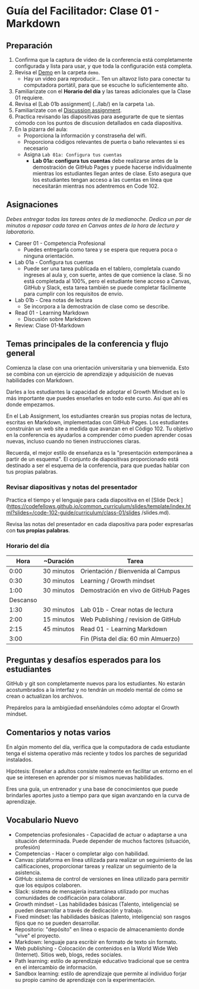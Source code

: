 # Guía del Facilitador: Clase 01 - Markdown

## Preparación

1. Confirma que la captura de video de la conferencia está completamente configurada y lista para usar, y que toda la configuración está completa.
1. Revisa el [Demo](../demo/) en la carpeta `demo`.
     - Hay un vídeo para reproducir... Ten un altavoz listo para conectar tu computadora portátil, para que se escuche lo suficientemente alto.
1. Familiarizate con el **Horario del día** y las tareas adicionales que la Clase 01 requiere.
1. Revisa el [Lab 01b assignment] (../lab/) en la carpeta `lab`.
1. Familiarízate con el [Discussion assignment](../DISCUSSION.md).
1. Practica revisando las diapositivas para asegurarte de que te sientas cómodo con los puntos de discusion detallados en cada diapositiva.
1. En la pizarra del aula:
     - Proporciona la información y constraseña del wifi.
     - Proporciona códigos relevantes de puerta o baño relevantes si es necesario
     - Asigna `Lab 01a: Configura tus cuentas`
       - **Lab 01a: configura tus cuentas** debe realizarse antes de la demostración de GitHub Pages y puede hacerse individualmente mientras los estudiantes llegan antes de clase. Esto asegura que los estudiantes tengan acceso a las cuentas en línea que necesitarán mientras nos adentremos en Code 102.

## Asignaciones

*Debes entregar todas las tareas antes de la medianoche. Dedica un par de minutos a repasar cada tarea en Canvas antes de la hora de lectura y laboratorio.*

- Career 01 - Competencia Profesional
   - Puedes entregarla como tarea y se espera que requera poca o ninguna orientación.
- Lab 01a - Configura tus cuentas
   - Puede ser una tarea publicada en el tablero, completala cuando ingreses al aula y, con suerte, antes de que comience la clase. Si no está completada al 100%, pero el estudiante tiene acceso a Canvas, GitHub y Slack, esta tarea también se puede completar fácilmente para cumplir con los requisitos de envío.
- Lab 01b - Crea notas de lectura
   - Se incorpora a la demostración de clase como se describe.
- Read 01 - Learning Markdown
   - Discusión sobre Markdown
- Review: Clase 01-Markdown

## Temas principales de la conferencia y flujo general

Comienza la clase con una orientación universitaria y una bienvenida. Esto se combina con un ejercicio de aprendizaje y adquisición de nuevas habilidades con Markdown.

Darles a los estudiantes la capacidad de adoptar el Growth Mindset es lo más importante que puedes enseñarles en todo este curso. Así que ahí es donde empezamos.

En el Lab Assignment, los estudiantes crearán sus propias notas de lectura, escritas en Markdown, implementadas con GitHub Pages. Los estudiantes construirán un web site a medida que avanzan en el Código 102. Tu objetivo en la conferencia es ayudarlos a comprender cómo pueden aprender cosas nuevas, incluso cuando no tienen instrucciones claras.

Recuerda, el mejor estilo de enseñanza es la "presentación extemporánea a partir de un esquema". El conjunto de diapositivas proporcionado está destinado a ser el esquema de la conferencia, para que puedas hablar con tus propias palabras.

### Revisar diapositivas y notas del presentador

Practica el tiempo y el lenguaje para cada diapositiva en el [Slide Deck ] (https://codefellows.github.io/common_curriculum/slides/template/index.html?slides=/code-102-guide/curriculum/class-01/slides /slides.md).

Revisa las notas del presentador en cada diapositiva para poder expresarlas con **tus propias palabras**.

### Horario del día

| Hora | ~Duración| Tarea |
|--- |--- |--- |
| 0:00 | 30 minutos | Orientación / Bienvenida al Campus |
| 0:30 | 30 minutos | Learning / Growth mindset  |
| 1:00 | 30 minutos | Demostración en vivo de GitHub Pages |
| Descanso | | |
| 1:30 | 30 minutos | Lab 01b - Crear notas de lectura |
| 2:00 | 15 minutos |  Web Publishing / revision de GitHub  |
| 2:15 | 45 minutos | Read 01 - Learning Markdown |
| 3:00 | | Fin  (Pista del día: 60 min Almuerzo) |

## Preguntas y desafíos esperados para los estudiantes

GitHub y git son completamente nuevos para los estudiantes. No estarán acostumbrados a la interfaz y no tendrán un modelo mental de cómo se crean o actualizan los archivos.

Prepárelos para la ambigüedad enseñándoles cómo adoptar el Growth mindset.

## Comentarios y notas varios

En algún momento del día, verifica que la computadora de cada estudiante tenga el sistema operativo más reciente y todos los parches de seguridad instalados.

Hipótesis: Enseñar a adultos consiste realmente en facilitar un entorno en el que se interesen en aprender por sí mismos nuevas habilidades.

Eres una guía, un entrenador y una base de conocimientos que puede brindarles aportes justo a tiempo para que sigan avanzando en la curva de aprendizaje.

## Vocabulario Nuevo

- Competencias profesionales - Capacidad de actuar o adaptarse a una situación determinada. Puede depender de muchos factores (situación, profesión)
- Competencias - Hacer o completar algo con habilidad.
- Canvas: plataforma en línea utilizada para realizar un seguimiento de las calificaciones, proporcionar tareas y realizar un seguimiento de la asistencia.
- GitHub: sistema de control de versiones en línea utilizado para permitir que los equipos colaboren.
- Slack: sistema de mensajería instantánea utilizado por muchas comunidades de codificación para colaborar.
- Growth mindset - Las habilidades básicas (Talento, inteligencia) se pueden desarrollar a través de dedicación y trabajo.
- Fixed mindset: las habilidades básicas (talento, inteligencia) son rasgos fijos que no se pueden desarrollar.
- Repositorio: "depósito" en línea o espacio de almacenamiento donde "vive" el proyecto.
- Markdown: lenguaje para escribir en formato de texto sin formato.
- Web publishing - Colocación de contenidos en la World Wide Web (Internet). Sitios web, blogs, redes sociales.
- Path learning: estilo de aprendizaje educativo tradicional que se centra en el intercambio de información.
- Sandbox learning: estilo de aprendizaje que permite al individuo forjar su propio camino de aprendizaje con la experimentación.

